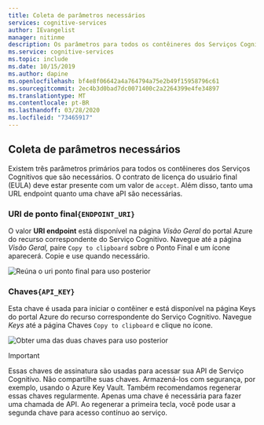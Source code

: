```yaml
---
title: Coleta de parâmetros necessários
services: cognitive-services
author: IEvangelist
manager: nitinme
description: Os parâmetros para todos os contêineres dos Serviços Cognitivos
ms.service: cognitive-services
ms.topic: include
ms.date: 10/15/2019
ms.author: dapine
ms.openlocfilehash: bf4e8f06642a4a764794a75e2b49f15958796c61
ms.sourcegitcommit: 2ec4b3d0bad7dc0071400c2a2264399e4fe34897
ms.translationtype: MT
ms.contentlocale: pt-BR
ms.lasthandoff: 03/28/2020
ms.locfileid: "73465917"
---
```

## <a name="gathering-required-parameters"></a>Coleta de parâmetros necessários

Existem três parâmetros primários para todos os contêineres dos Serviços Cognitivos que são necessários. O contrato de licença do usuário final (EULA) deve estar presente com um valor de `accept`. Além disso, tanto uma URL endpoint quanto uma chave aPI são necessárias.

### <a name="endpoint-uri-endpoint_uri"></a>URI de ponto final`{ENDPOINT_URI}`

O valor **URI endpoint** está disponível na página *Visão Geral* do portal Azure do recurso correspondente do Serviço Cognitivo. Navegue até a página *Visão Geral,* paire `Copy to clipboard` <span class="docon docon-edit-copy x-hidden-focus"></span> sobre o Ponto Final e um ícone aparecerá. Copie e use quando necessário.

![Reúna o uri ponto final para uso posterior](../media/overview-endpoint-uri.png)

### <a name="keys-api_key"></a>Chaves`{API_KEY}`

Esta chave é usada para iniciar o contêiner e está disponível na página Keys do portal Azure do recurso correspondente do Serviço Cognitivo. Navegue *Keys* até a página Chaves `Copy to clipboard` <span class="docon docon-edit-copy x-hidden-focus"></span> e clique no ícone.

![Obter uma das duas chaves para uso posterior](../media/keys-copy-api-key.png)

> [!IMPORTANT]
> Essas chaves de assinatura são usadas para acessar sua API de Serviço Cognitivo. Não compartilhe suas chaves. Armazená-los com segurança, por exemplo, usando o Azure Key Vault. Também recomendamos regenerar essas chaves regularmente. Apenas uma chave é necessária para fazer uma chamada de API. Ao regenerar a primeira tecla, você pode usar a segunda chave para acesso contínuo ao serviço.